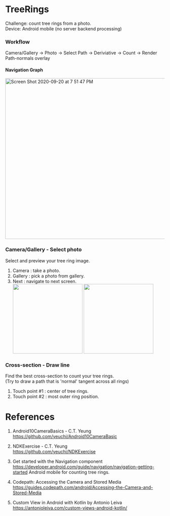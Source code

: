 # TreeRings
Challenge: count tree rings from a photo. \
Device: Android mobile (no server backend processing)

### Workflow
Camera/Gallery -> Photo -> Select Path -> Deriviative -> Count -> Render Path-normals overlay

#### Navigation Graph
<img width="508" alt="Screen Shot 2020-09-20 at 7 51 47 PM" src="https://user-images.githubusercontent.com/1282659/93726432-95bd9400-fb7b-11ea-9a39-c4d7127aa634.png">

### Camera/Gallery - Select photo
Select and preview your tree ring image. 
1. Camera : take a photo.
2. Gallery : pick a photo from gallery.
3. Next : navigate to next screen. \
<img width="220" src="https://user-images.githubusercontent.com/1282659/93717903-460ca780-fb3e-11ea-89b3-40602b661752.jpg"> <img width="220" src="https://user-images.githubusercontent.com/1282659/93717899-43aa4d80-fb3e-11ea-801d-b2d7cfbe4285.jpg">

### Cross-section - Draw line
Find the best cross-section to count your tree rings. \
(Try to draw a path that is 'normal' tangent across all rings) 
1. Touch point #1 : center of tree rings. 
2. Touch point #2 : most outer ring position.

# References
1. Android10CameraBasics - C.T. Yeung \
https://github.com/yeuchi/Android10CameraBasic

2. NDKExercise - C.T. Yeung \
https://github.com/yeuchi/NDKExercise

3. Get started with the Navigation component \
https://developer.android.com/guide/navigation/navigation-getting-started
Android mobile for counting tree rings.

4. Codepath: Accessing the Camera and Stored Media \
https://guides.codepath.com/android/Accessing-the-Camera-and-Stored-Media

5. Custom View in Android with Kotlin by Antonio Leiva  
https://antonioleiva.com/custom-views-android-kotlin/
